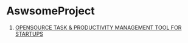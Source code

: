 # AswsomeProject

1. [OPENSOURCE TASK & PRODUCTIVITY MANAGEMENT TOOL FOR STARTUPS](http://fluxday.io/)
